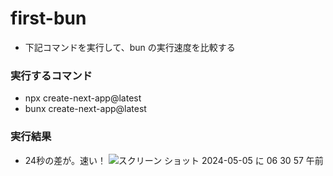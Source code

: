 # first-bun

- 下記コマンドを実行して、bun の実行速度を比較する

### 実行するコマンド

- npx create-next-app@latest
- bunx create-next-app@latest

### 実行結果
- 24秒の差が。速い！
![スクリーン ショット 2024-05-05 に 06 30 57 午前](https://github.com/Eiji1202/first-bun/assets/100111462/4b9a4c07-3ad2-4592-80db-7660c5017b48)

